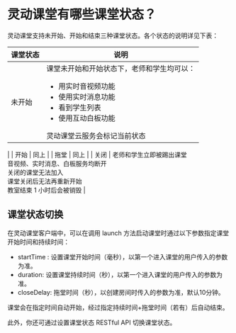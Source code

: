 # 灵动课堂有哪些课堂状态？

灵动课堂支持未开始、开始和结束三种课堂状态。各个状态的说明详见下表：

| 课堂状态 | 说明                                                                                                        |
|------|-----------------------------------------------------------------------------------------------------------|
| 未开始  | 课堂未开始和开始状态下，老师和学生均可以：<ul><li>用实时音视频功能</li><li>使用实时消息功能<li>看到学生列表</li><li>使用互动白板功能</li></ul>灵动课堂云服务会标记当前状态
|
| 开始   | 同上                                                                                                        |
| 拖堂   | 同上                                                                                                        |
| 关闭   | 老师和学生立即被踢出课堂<br/>音视频、实时消息、白板服务均断开<br/>关闭的课堂无法加入<br/>课堂关闭后无法再重新开始<br/>教室结束 1 小时后会被销毁                       |

## 课堂状态切换

在灵动课堂客户端中，可以在调用 launch 方法启动课堂时通过以下参数指定课堂开始时间和持续时间：

<ul>
<li>  startTime : 设置课堂开始时间（毫秒），以第一个进入课堂的用户传入的参数为准。</li>
<li>duration: 设置课堂持续时间（秒），以第一个进入课堂的用户传入的参数为准。</li>
<li>closeDelay: 拖堂时间（秒），以创建房间时传入的参数为准，默认10分钟。</li>
</ul>

课堂会在指定时间自动开始，经过指定持续时间+拖堂时间（若有）后自动结束。

此外，你还可通过设置课堂状态 RESTful API 切换课堂状态。


